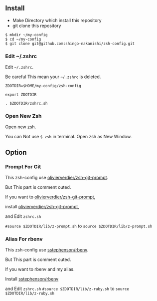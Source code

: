 ## Install

* Make Directory which install this repository
* git clone this repository

```
$ mkdir ~/my-config
$ cd ~/my-config
$ git clone git@github.com:shingo-nakanishi/zsh-config.git
```

### Edit ~/.zshrc
Edit `~/.zshrc`.  

Be careful This mean your `~/.zshrc` is deleted.

```
ZDOTDIR=$HOME/my-config/zsh-config

export ZDOTDIR

. $ZDOTDIR/zshrc.sh
```

### Open New Zsh
Open new zsh.  

You can Not use `$ zsh` in terminal. Open zsh as New Window.



## Option
### Prompt For Git
This zsh-config use [olivierverdier/zsh-git-prompt](https://github.com/olivierverdier/zsh-git-prompt).  

But This part is comment outed.  

If you want to [olivierverdier/zsh-git-prompt](https://github.com/olivierverdier/zsh-git-prompt),  

install [olivierverdier/zsh-git-prompt](https://github.com/olivierverdier/zsh-git-prompt),  

and Edit `zshrc.sh`

`#source $ZDOTDIR/lib/z-prompt.sh` to `source $ZDOTDIR/lib/z-prompt.sh`

### Alias For rbenv
This zsh-config use [sstephenson/rbenv](https://github.com/sstephenson/rbenv).  

But This part is comment outed.  

If you want to rbenv and my alias.  

Install [sstephenson/rbenv](https://github.com/sstephenson/rbenv)  

and Edit `zshrc.sh`
`#source $ZDOTDIR/lib/z-ruby.sh` to `source $ZDOTDIR/lib/z-ruby.sh`
